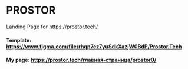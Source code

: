 # PROSTOR
Landing Page for https://prostor.tech/

#### Template: https://www.figma.com/file/rhqp7ez7yuSdkXazjW0BdP/Prostor.Tech

#### My page: https://prostor.tech/главная-страница/prostor0/
